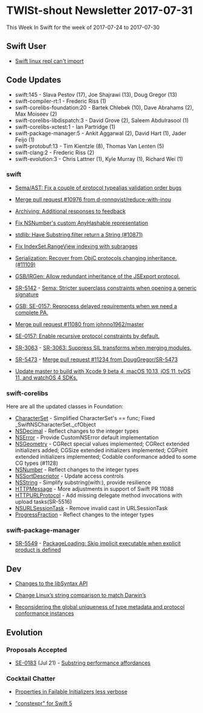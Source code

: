 # TWISt-shout Newsletter 2017-07-31
This Week In Swift for the week of 2017-07-24 to 2017-07-30

## Swift User

* [Swift linux repl can't import](https://lists.swift.org/pipermail/swift-users/Week-of-Mon-20170724/006001.html)

## Code Updates

* swift:145 - Slava Pestov (17), Joe Shajrawi (13), Doug Gregor (13)
* swift-compiler-rt:1 - Frederic Riss (1)
* swift-corelibs-foundation:20 - Bartek Chlebek (10), Dave Abrahams (2), Max Moiseev (2)
* swift-corelibs-libdispatch:3 - David Grove (2), Saleem Abdulrasool (1)
* swift-corelibs-xctest:1 - Ian Partridge (1)
* swift-package-manager:5 - Ankit Aggarwal (2), David Hart (1), Jader Feijo (1)
* swift-protobuf:13 - Tim Kientzle (8), Thomas Van Lenten (5)
* swift-clang:2 - Frederic Riss (2)
* swift-evolution:3 - Chris Lattner (1), Kyle Murray (1), Richard Wei (1)

### swift

* [Sema/AST: Fix a couple of protocol typealias validation order bugs](https://github.com/apple/swift/commit/1221bd8f6007454b3b48cd00792205813ff0b26e)

* [Merge pull request #10976 from d-ronnqvist/reduce-with-inou](https://github.com/apple/swift/commit/31341e67530b85de9ad78b124111c53cc9bc8c42)

* [Archiving: Additional responses to feedback](https://github.com/apple/swift/commit/071caf263afd25b3b28af13db9ac83874d034cef)

* [Fix NSNumber's custom AnyHashable representation](https://github.com/apple/swift/commit/5252f3b2f89258675471d02381e14788f9dc8d7e)

* [stdlib: Have Substring.filter return a String (#10871)](https://github.com/apple/swift/commit/ddea636951ab0af3117cc2f97c456706b0f453be)

* [Fix IndexSet.RangeView indexing with subranges](https://github.com/apple/swift/commit/b05866a92f18a4c7657dd0900087bcb83b22c0cf)

* [Serialization: Recover from ObjC protocols changing inheritance. (#11109)](https://github.com/apple/swift/commit/4d263587082d9718905a22d9be0a5360db21830c)

* [GSB/IRGen: Allow redundant inheritance of the JSExport protocol.](https://github.com/apple/swift/commit/1b2a2c9b90b9698ef889e2501ac3e1e9fc8d7757)

* [SR-5142](https://bugs.swift.org/browse/SR-5142) - [Sema: Stricter superclass constraints when opening a generic signature](https://github.com/apple/swift/commit/a3cad02708bc610e30ed3551f12fca971f062eac)

* [GSB: SE-0157: Reprocess delayed requirements when we need a complete PA.](https://github.com/apple/swift/commit/6177f83f016f02bdf6c9314c05a871d33ac79c76)

* [Merge pull request #11080 from johnno1962/master](https://github.com/apple/swift/commit/6d0679292ffb846b29e4c8bb07be8abd735b2b46)

* [SE-0157: Enable recursive protocol constraints by default.](https://github.com/apple/swift/commit/469e9e08a5fa7598de366e29449babc655430d2d)

* [SR-3063](https://bugs.swift.org/browse/SR-3063) - [SR-3063: Suppress SIL transforms when merging modules.](https://github.com/apple/swift/commit/dda3a3827c36459ebd8edeb2efab1ebb5cd02acc)

* [SR-5473](https://bugs.swift.org/browse/SR-5473) - [Merge pull request #11234 from DougGregor/SR-5473](https://github.com/apple/swift/commit/a12ec12d6ff29bcb2ff91f2b9df9eb325deae1b9)

* [Update master to build with Xcode 9 beta 4, macOS 10.13, iOS 11, tvOS 11, and watchOS 4 SDKs.](https://github.com/apple/swift/commit/64a77ca7166eca9a951995162196edd427ed73d4)

### swift-corelibs

Here are all the updated classes in Foundation:

* [CharacterSet](https://github.com/apple/swift-corelibs-foundation/commits/master/Foundation/CharacterSet.swift) - Simplified CharacterSet's == func; Fixed _SwiftNSCharacterSet._cfObject
* [NSDecimal](https://github.com/apple/swift-corelibs-foundation/commits/master/Foundation/NSDecimal.swift) - Reflect changes to the integer types
* [NSError](https://github.com/apple/swift-corelibs-foundation/commits/master/Foundation/NSError.swift) - Provide CustomNSError default implementation
* [NSGeometry](https://github.com/apple/swift-corelibs-foundation/commits/master/Foundation/NSGeometry.swift) - CGRect special values implemented; CGRect extended initializers added; CGSize extended initializers implemented; CGPoint extended initializers implemented; Codable conformance added to some CG types (#1128)
* [NSNumber](https://github.com/apple/swift-corelibs-foundation/commits/master/Foundation/NSNumber.swift) - Reflect changes to the integer types
* [NSSortDescriptor](https://github.com/apple/swift-corelibs-foundation/commits/master/Foundation/NSSortDescriptor.swift) - Update access controls
* [NSString](https://github.com/apple/swift-corelibs-foundation/commits/master/Foundation/NSString.swift) - Simplify substring(with:), provide resilience
* [HTTPMessage](https://github.com/apple/swift-corelibs-foundation/commits/master/Foundation/NSURLSession/http/HTTPMessage.swift) - More adjustments in support of Swift PR 11088
* [HTTPURLProtocol](https://github.com/apple/swift-corelibs-foundation/commits/master/Foundation/NSURLSession/http/HTTPURLProtocol.swift) - Add missing delegate method invocations with upload tasks(SR-5516)
* [NSURLSessionTask](https://github.com/apple/swift-corelibs-foundation/commits/master/Foundation/NSURLSession/NSURLSessionTask.swift) - Remove invalid cast in URLSessionTask
* [ProgressFraction](https://github.com/apple/swift-corelibs-foundation/commits/master/Foundation/ProgressFraction.swift) - Reflect changes to the integer types

### swift-package-manager

* [SR-5549](https://bugs.swift.org/browse/SR-5549) - [PackageLoading: Skip implicit executable when explicit product is defined](https://github.com/apple/swift-package-manager/commit/716af033e0e8c11298ec0660c395efcc37689206)

## Dev

* [Changes to the libSyntax API](https://lists.swift.org/pipermail/swift-dev/Week-of-Mon-20170724/004972.html)

* [Change Linux’s string comparison to match Darwin’s](https://lists.swift.org/pipermail/swift-dev/Week-of-Mon-20170724/004976.html)

* [Reconsidering the global uniqueness of type metadata and protocol conformance instances](https://lists.swift.org/pipermail/swift-dev/Week-of-Mon-20170724/005000.html)

## Evolution

### Proposals Accepted

* [SE-0183](https://github.com/apple/swift-evolution/blob/master/proposals/0183-substring-affordances.md) (Jul 21) - [Substring performance	affordances](https://lists.swift.org/pipermail/swift-evolution-announce/2017-July/000395.html)

### Cocktail Chatter

* [Properties in Failable Initializers less verbose](https://lists.swift.org/pipermail/swift-evolution/Week-of-Mon-20170724/038231.html)

* ["constexpr" for Swift 5](https://lists.swift.org/pipermail/swift-evolution/Week-of-Mon-20170724/038297.html)